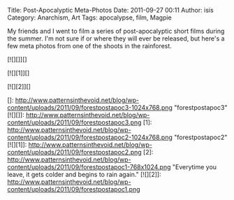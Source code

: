 Title: Post-Apocalyptic Meta-Photos
Date: 2011-09-27 00:11
Author: isis
Category: Anarchism, Art
Tags: apocalypse, film, Magpie

My friends and I went to film a series of post-apocalyptic short films
during the summer. I'm not sure if or where they will ever be released,
but here's a few meta photos from one of the shoots in the rainforest.

[![][]][]

[![][1]][]

[![][2]][]

  []: http://www.patternsinthevoid.net/blog/wp-content/uploads/2011/09/forestpostapoc3-1024x768.png
    "forestpostapoc3"
  [![][]]: http://www.patternsinthevoid.net/blog/wp-content/uploads/2011/09/forestpostapoc3.png
  [1]: http://www.patternsinthevoid.net/blog/wp-content/uploads/2011/09/forestpostapoc2-1024x768.png
    "forestpostapoc2"
  [![][1]]: http://www.patternsinthevoid.net/blog/wp-content/uploads/2011/09/forestpostapoc2.png
  [2]: http://www.patternsinthevoid.net/blog/wp-content/uploads/2011/09/forestpostapoc1-768x1024.png
    "Everytime you leave, it gets colder and begins to rain again."
  [![][2]]: http://www.patternsinthevoid.net/blog/wp-content/uploads/2011/09/forestpostapoc1.png
